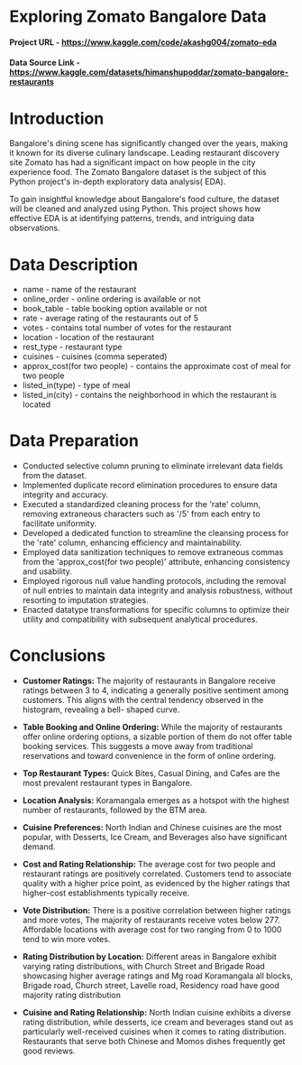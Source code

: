 # Exploring Zomato Bangalore Data

#### Project URL - https://www.kaggle.com/code/akashg004/zomato-eda
#### Data Source Link - https://www.kaggle.com/datasets/himanshupoddar/zomato-bangalore-restaurants

# Introduction

Bangalore's dining scene has significantly changed over the years, making it known for its diverse culinary landscape. Leading restaurant discovery site Zomato has had a significant impact on how people in the city experience food. The Zomato Bangalore dataset is the subject of this Python project's in-depth exploratory data analysis( EDA).

To gain insightful knowledge about Bangalore's food culture, the dataset will be cleaned and analyzed using Python. This project shows how effective EDA is at identifying patterns, trends, and intriguing data observations.

# Data Description

* name - name of the restaurant
* online_order - online ordering is available or not
* book_table - table booking option available or not
* rate - average rating of the restaurants out of 5
* votes - contains total number of votes for the restaurant
* location - location of the restaurant
* rest_type - restaurant type
* cuisines - cuisines (comma seperated)
* approx_cost(for two people) - contains the approximate cost of meal for two people
* listed_in(type) - type of meal
* listed_in(city) - contains the neighborhood in which the restaurant is located

# Data Preparation

- Conducted selective column pruning to eliminate irrelevant data fields from the dataset.
- Implemented duplicate record elimination procedures to ensure data integrity and accuracy.
- Executed a standardized cleaning process for the 'rate' column, removing extraneous characters such as '/5' from each entry to facilitate uniformity.
- Developed a dedicated function to streamline the cleansing process for the 'rate' column, enhancing efficiency and maintainability.
- Employed data sanitization techniques to remove extraneous commas from the 'approx_cost(for two people)' attribute, enhancing consistency and usability.
- Employed rigorous null value handling protocols, including the removal of null entries to maintain data integrity and analysis robustness, without resorting to imputation strategies.
- Enacted datatype transformations for specific columns to optimize their utility and compatibility with subsequent analytical procedures.

# Conclusions

- **Customer Ratings:** The majority of restaurants in Bangalore receive ratings between 3 to 4, indicating a generally positive sentiment among customers. This aligns with the central tendency observed in the histogram, revealing a bell- shaped curve.

- **Table Booking and Online Ordering:** While the majority of restaurants offer online ordering options, a sizable portion of them do not offer table booking services. This suggests a move away from traditional reservations and toward convenience in the form of online ordering.

- **Top Restaurant Types:** Quick Bites, Casual Dining, and Cafes are the most prevalent restaurant types in Bangalore.

- **Location Analysis:** Koramangala emerges as a hotspot with the highest number of restaurants, followed by the BTM area. 

- **Cuisine Preferences:** North Indian and Chinese cuisines are the most popular, with Desserts, Ice Cream, and Beverages also have significant demand. 

- **Cost and Rating Relationship:** The average cost for two people and restaurant ratings are positively correlated. Customers tend to associate quality with a higher price point, as evidenced by the higher ratings that higher-cost establishments typically receive.

- **Vote Distribution:** There is a positive correlation between higher ratings and more votes, The majority of restaurants receive votes below 277. Affordable locations with average cost for two ranging from 0 to 1000 tend to win more votes.

- **Rating Distribution by Location:** Different areas in Bangalore exhibit varying rating distributions, with Church Street and Brigade Road showcasing higher average ratings and  Mg road
Koramangala all blocks, Brigade road, Church street, Lavelle road, Residency road have good majority rating distribution

- **Cuisine and Rating Relationship:** North Indian cuisine exhibits a diverse rating distribution, while desserts, ice cream and beverages stand out as particularly well-received cuisines when it comes to rating distribution. Restaurants that serve both Chinese and Momos dishes frequently get good reviews.





  
